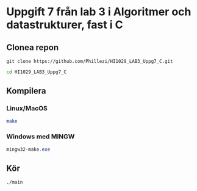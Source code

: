 # Uppgift 7 från lab 3 i Algoritmer och datastrukturer, fast i C
## Clonea repon
```git
git clone https://github.com/Phillezi/HI1029_LAB3_Uppg7_C.git
```
```bash
cd HI1029_LAB3_Uppg7_C
```
## Kompilera
### Linux/MacOS
```bash
make
```
### Windows med MINGW
```powershell
mingw32-make.exe
```
## Kör
```bash
./main
```
